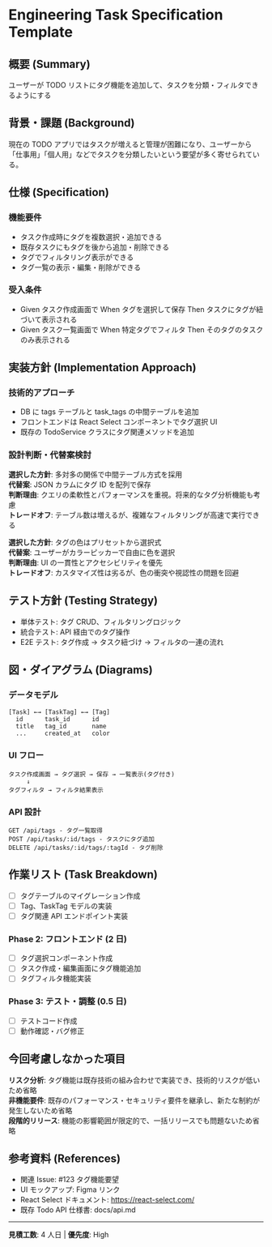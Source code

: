 # Engineering Task Specification Template

## 概要 (Summary)

ユーザーが TODO リストにタグ機能を追加して、タスクを分類・フィルタできるようにする

## 背景・課題 (Background)

現在の TODO アプリではタスクが増えると管理が困難になり、ユーザーから「仕事用」「個人用」などでタスクを分類したいという要望が多く寄せられている。

## 仕様 (Specification)

### 機能要件

- タスク作成時にタグを複数選択・追加できる
- 既存タスクにもタグを後から追加・削除できる
- タグでフィルタリング表示ができる
- タグ一覧の表示・編集・削除ができる

### 受入条件

- Given タスク作成画面で When タグを選択して保存 Then タスクにタグが紐づいて表示される
- Given タスク一覧画面で When 特定タグでフィルタ Then そのタグのタスクのみ表示される

## 実装方針 (Implementation Approach)

### 技術的アプローチ

- DB に tags テーブルと task_tags の中間テーブルを追加
- フロントエンドは React Select コンポーネントでタグ選択 UI
- 既存の TodoService クラスにタグ関連メソッドを追加

### 設計判断・代替案検討

**選択した方針**: 多対多の関係で中間テーブル方式を採用  
**代替案**: JSON カラムにタグ ID を配列で保存  
**判断理由**: クエリの柔軟性とパフォーマンスを重視。将来的なタグ分析機能も考慮  
**トレードオフ**: テーブル数は増えるが、複雑なフィルタリングが高速で実行できる

**選択した方針**: タグの色はプリセットから選択式  
**代替案**: ユーザーがカラーピッカーで自由に色を選択  
**判断理由**: UI の一貫性とアクセシビリティを優先  
**トレードオフ**: カスタマイズ性は劣るが、色の衝突や視認性の問題を回避

## テスト方針 (Testing Strategy)

- 単体テスト: タグ CRUD、フィルタリングロジック
- 統合テスト: API 経由でのタグ操作
- E2E テスト: タグ作成 → タスク紐づけ → フィルタの一連の流れ

## 図・ダイアグラム (Diagrams)

### データモデル

```
[Task] ←→ [TaskTag] ←→ [Tag]
  id      task_id      id
  title   tag_id       name
  ...     created_at   color
```

### UI フロー

```
タスク作成画面 → タグ選択 → 保存 → 一覧表示(タグ付き)
     ↓
タグフィルタ → フィルタ結果表示
```

### API 設計

```
GET /api/tags - タグ一覧取得
POST /api/tasks/:id/tags - タスクにタグ追加
DELETE /api/tasks/:id/tags/:tagId - タグ削除
```

## 作業リスト (Task Breakdown)

- [ ] タグテーブルのマイグレーション作成
- [ ] Tag、TaskTag モデルの実装
- [ ] タグ関連 API エンドポイント実装

### Phase 2: フロントエンド (2 日)

- [ ] タグ選択コンポーネント作成
- [ ] タスク作成・編集画面にタグ機能追加
- [ ] タグフィルタ機能実装

### Phase 3: テスト・調整 (0.5 日)

- [ ] テストコード作成
- [ ] 動作確認・バグ修正

## 今回考慮しなかった項目

**リスク分析**: タグ機能は既存技術の組み合わせで実装でき、技術的リスクが低いため省略  
**非機能要件**: 既存のパフォーマンス・セキュリティ要件を継承し、新たな制約が発生しないため省略  
**段階的リリース**: 機能の影響範囲が限定的で、一括リリースでも問題ないため省略

## 参考資料 (References)

- 関連 Issue: #123 タグ機能要望
- UI モックアップ: Figma リンク
- React Select ドキュメント: https://react-select.com/
- 既存 Todo API 仕様書: docs/api.md

---

**見積工数**: 4 人日 | **優先度**: High
